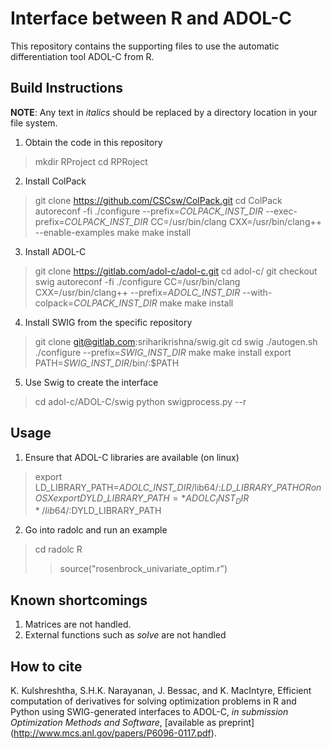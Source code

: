 # Interface between R and ADOL-C 
This repository contains the supporting files to use the automatic differentiation tool ADOL-C from R. 

## Build Instructions
**NOTE**: Any text in *italics* should be replaced by a directory location in your file system. 

1. Obtain the code in this repository
> mkdir RProject
> cd RPRoject
 
2. Install ColPack
>git clone https://github.com/CSCsw/ColPack.git
>cd ColPack
>autoreconf -fi
>./configure --prefix=*COLPACK_INST_DIR* --exec-prefix=*COLPACK_INST_DIR* CC=/usr/bin/clang CXX=/usr/bin/clang++ --enable-examples
>make
>make install

3. Install ADOL-C
>git clone https://gitlab.com/adol-c/adol-c.git 
> cd adol-c/
>git checkout swig
>autoreconf -fi
>./configure CC=/usr/bin/clang CXX=/usr/bin/clang++ --prefix=*ADOLC_INST_DIR* --with-colpack=*COLPACK_INST_DIR*
>make
>make install

4. Install SWIG from the specific repository
>git clone git@gitlab.com:sriharikrishna/swig.git
> cd swig
>./autogen.sh
>./configure --prefix=*SWIG_INST_DIR*
>make
>make install
>export PATH=*SWIG_INST_DIR*/bin/:$PATH

5. Use Swig to create the interface
>cd adol-c/ADOL-C/swig
>python swigprocess.py --r

## Usage 
1. Ensure that ADOL-C libraries are available (on linux)
>export LD\_LIBRARY\_PATH=*ADOLC_INST_DIR*/lib64/:$LD\_LIBRARY\_PATH
OR on OSX
>export DYLD\_LIBRARY\_PATH=*ADOLC_INST_DIR*/lib64/:$DYLD\_LIBRARY\_PATH

2. Go into radolc and run an example
>cd radolc
>R
>> source("rosenbrock\_univariate\_optim.r")

## Known shortcomings
1. Matrices are not handled. 
2. External functions such as *solve* are not handled

## How to cite
K. Kulshreshtha, S.H.K. Narayanan, J. Bessac, and K. MacIntyre, Efficient computation of derivatives for solving optimization problems in R and Python using SWIG-generated interfaces to ADOL-C, *in submission Optimization Methods and Software*, [available as preprint] (http://www.mcs.anl.gov/papers/P6096-0117.pdf).
